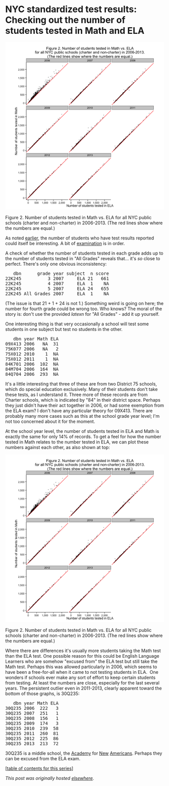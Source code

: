 # NYC standardized test results: Checking out the number of students tested in Math and ELA

<a href="23.png"><img class="size-large wp-image-516" alt="Figure 2. Number of students tested in Math vs. ELA for all NYC public schools (charter and non-charter) in 2006-2013. (The red lines show where the numbers are equal.)" src="23.png"></a>

Figure 2. Number of students tested in Math vs. ELA for all NYC public schools (charter and non-charter) in 2006-2013. (The red lines show where the numbers are equal.)

As noted <a href="http://planspace.org/2013/11/13/nyc-standardized-test-results-putting-the-data-together-and-looking-at-it/">earlier</a>, the number of students who have test results reported could itself be interesting. A bit of <a href="https://github.com/ajschumacher/NYCtests/blob/master/code/figure2.r">examination</a> is in order.

A check of whether the number of students tested in each grade adds up to the number of students tested in "All Grades" reveals that... it's <em>so</em> close to perfect. There's only one obvious inconsistency:

<pre>   dbn      grade year subject  n score
22K245          3 2007     ELA 21   661
22K245          4 2007     ELA  1    NA
22K245          5 2007     ELA 24   655
22K245 All Grades 2007     ELA  1    NA</pre>
(The issue is that 21 + 1 + 24 is not 1.) Something weird is going on here; the number for fourth grade could be wrong too. Who knows? The moral of the story is: don't use the provided $latex n$ for "All Grades" - add it up yourself.

One interesting thing is that very occasionally a school will test some students in one subject but test no students in the other.
<pre>   dbn year Math ELA
09X413 2006   NA  31
75K077 2006   NA   2
75X012 2010    1  NA
75X012 2011    1  NA
84K701 2006  102  NA
84M704 2006  164  NA
84Q704 2006  293  NA</pre>
It's a little interesting that three of these are from two District 75 schools, which do special education exclusively. Many of their students don't take these tests, as I understand it. Three more of these records are from Charter schools, which is indicated by "84" in their district space. Perhaps they just didn't have their act together in 2006, or had some exemption from the ELA exam? I don't have any particular theory for 09X413. There are probably many more cases such as this at the school grade year level; I'm not too concerned about it for the moment.

At the school year level, the number of students tested in ELA and Math is exactly the same for only 14% of records. To get a feel for how the number tested in Math relates to the number tested in ELA, we can plot these numbers against each other, as also shown at top:

<a href="23.png"><img class="size-large wp-image-516" alt="Figure 2. Number of students tested in Math vs. ELA for all NYC public schools (charter and non-charter) in 2006-2013. (The red lines show where the numbers are equal.)" src="23.png"></a>

Figure 2. Number of students tested in Math vs. ELA for all NYC public schools (charter and non-charter) in 2006-2013. (The red lines show where the numbers are equal.)

Where there are differences it's usually more students taking the Math test than the ELA test. One possible reason for this could be English Language Learners who are somehow "excused from" the ELA test but still take the Math test. Perhaps this was allowed particularly in 2006, which seems to have been a free-for-all when it came to not testing students in ELA.  One wonders if schools ever make any sort of effort to keep certain students from testing. At least the numbers are close, especially for the last several years. The persistent outlier even in 2011-2013, clearly apparent toward the bottom of those graphs, is 30Q235:
<pre>   dbn year Math ELA
30Q235 2006  222   3
30Q235 2007  251   1
30Q235 2008  156   1
30Q235 2009  174   3
30Q235 2010  239  58
30Q235 2011  260  81
30Q235 2012  225  86
30Q235 2013  213  72</pre>
30Q235 is a middle school, the <a href="http://schools.nyc.gov/SchoolPortals/30/Q235/">Academy</a> for <a href="http://www.greatschools.org/new-york/astoria/2493-Academy-For-New-Americans/">New</a> <a href="http://insideschools.org/middle/browse/school/1259">Americans</a>. Perhaps they can be excused from the ELA exam.

[<a href="http://planspace.org/2014/01/10/nyc-test-data/">table of contents for this series</a>]



*This post was originally hosted [elsewhere](https://planspacedotorg.wordpress.com/2013/11/14/nyc-standardized-test-results-checking-out-the-number-of-students-tested-in-math-and-ela/).*
